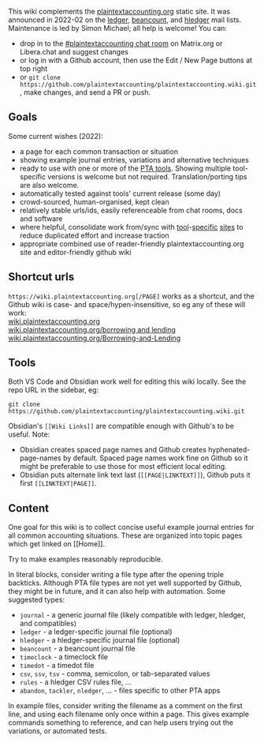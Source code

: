 This wiki complements the [plaintextaccounting.org](https://plaintextaccounting.org) static site. 
It was announced in 2022-02 on the [ledger](https://groups.google.com/g/ledger-cli/c/-ylWBNTUC9Q), [beancount](https://groups.google.com/g/beancount/c/_xtg1XVbbCk), and [hledger](https://groups.google.com/g/hledger/c/bLxVpYEklk4) mail lists.
Maintenance is led by Simon Michael; all help is welcome! You can:
- drop in to the [#plaintextaccounting chat room](https://plaintextaccounting.org/#newsdiscussion) on Matrix.org or Libera.chat and suggest changes
- or log in with a Github account, then use the Edit / New Page buttons at top right
- or `git clone https://github.com/plaintextaccounting/plaintextaccounting.wiki.git`, make changes, and send a PR or push.

## Goals

Some current wishes (2022):
- a page for each common transaction or situation
- showing example journal entries, variations and alternative techniques
- ready to use with one or more of the [PTA tools](https://plaintextaccounting.org/#plain-text-accounting-apps). Showing multiple tool-specific versions is welcome but not required. Translation/porting tips are also welcome.
- automatically tested against tools' current release (some day)
- crowd-sourced, human-organised, kept clean
- relatively stable urls/ids, easily referenceable from chat rooms, docs and software
- where helpful, consolidate work from/sync with [tool](https://github.com/ledger/ledger/wiki)-[specific](https://hledger.org/cookbook.html#accounting-tasks) [sites](https://beancount.github.io/docs/command_line_accounting_cookbook.html) to reduce duplicated effort and increase traction
- appropriate combined use of reader-friendly plaintextaccounting.org site and editor-friendly github wiki

## Shortcut urls

`https://wiki.plaintextaccounting.org[/PAGE]` works as a shortcut, and the Github wiki is case- and space/hypen-insensitive, so eg any of these will work: \
[wiki.plaintextaccounting.org](https://wiki.plaintextaccounting.org) \
<a href="https://wiki.plaintextaccounting.org/borrowing and lending">wiki.plaintextaccounting.org/borrowing and lending</a> \
[wiki.plaintextaccounting.org/Borrowing-and-Lending](https://wiki.plaintextaccounting.org/Borrowing-and-Lending) 

## Tools

Both VS Code and Obsidian work well for editing this wiki locally. 
See the repo URL in the sidebar, eg:
```
git clone https://github.com/plaintextaccounting/plaintextaccounting.wiki.git
```

Obsidian's `[[Wiki Links]]` are compatible enough with Github's to be useful. Note:
- Obsidian creates spaced page names and Github creates hyphenated-page-names by default. 
  Spaced page names work fine on Github so it might be preferable to use those for most efficient local editing.
- Obsidian puts alternate link text last (`[[PAGE|LINKTEXT]]`), Github puts it first `[[LINKTEXT|PAGE]]`.

## Content

One goal for this wiki is to collect concise useful example journal entries for all common accounting situations.
These are organized into topic pages which get linked on [[Home]].

Try to make examples reasonably reproducible.

In literal blocks, consider writing a file type after the opening triple backticks. 
Although PTA file types are not yet well supported by Github, they might be in future,
and it can also help with automation. 
Some suggested types:

- `journal` - a generic journal file (likely compatible with ledger, hledger, and compatibles)
- `ledger` - a ledger-specific journal file (optional)
- `hledger` - a hledger-specific journal file (optional)
- `beancount` - a beancount journal file
- `timeclock` - a timeclock file
- `timedot` - a timedot file
- `csv`, `ssv`, `tsv` - comma, semicolon, or tab-separated values
- `rules` - a hledger CSV rules file, ...
- `abandon`, `tackler`, `nledger`, ... - files specific to other PTA apps

In example files, consider writing the filename as a comment on the first line, 
and using each filename only once within a page. 
This gives example commands something to reference,
and can help users trying out the variations,
or automated tests.

